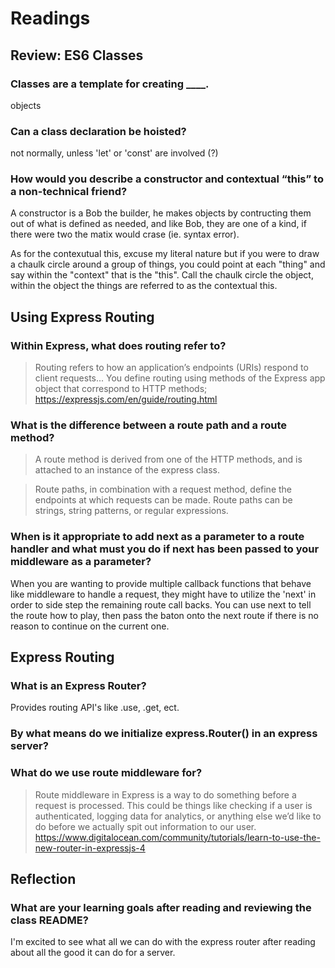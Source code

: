 # Readings

## Review: ES6 Classes

### Classes are a template for creating ____.

objects

### Can a class declaration be hoisted?

not normally, unless 'let' or 'const' are involved (?)

### How would you describe a constructor and contextual “this” to a non-technical friend?

A constructor is a Bob the builder, he makes objects by contructing them out of what is defined as needed, and like Bob, they are one of a kind, if there were two the matix would crase (ie. syntax error).

As for the contexutual this, excuse my literal nature but if you were to draw a chaulk circle around a group of things, you could point at each "thing" and say within the "context" that is the "this". Call the chaulk circle the object, within the object the things are referred to as the contextual this. 



## Using Express Routing

### Within Express, what does routing refer to?

> Routing refers to how an application’s endpoints (URIs) respond to client requests...
>You define routing using methods of the Express app object that correspond to HTTP methods;
> https://expressjs.com/en/guide/routing.html

### What is the difference between a route path and a route method?

> A route method is derived from one of the HTTP methods, and is attached to an instance of the express class.

> Route paths, in combination with a request method, define the endpoints at which requests can be made. Route paths can be strings, string patterns, or regular expressions.

### When is it appropriate to add next as a parameter to a route handler and what must you do if next has been passed to your middleware as a parameter?

When you are wanting to provide multiple callback functions that behave like middleware to handle a request, they might have to utilize the 'next' in order to side step the remaining route call backs. You can use next to tell the route how to play, then pass the baton onto the next route if there is no reason to continue on the current one.


## Express Routing

### What is an Express Router?

Provides routing API's like .use, .get, ect.

### By what means do we initialize express.Router() in an express server?



### What do we use route middleware for?

> Route middleware in Express is a way to do something before a request is processed. This could be things like checking if a user is authenticated, logging data for analytics, or anything else we’d like to do before we actually spit out information to our user.
> https://www.digitalocean.com/community/tutorials/learn-to-use-the-new-router-in-expressjs-4

## Reflection

### What are your learning goals after reading and reviewing the class README?

I'm excited to see what all we can do with the express router after reading about all the good it can do for a server.